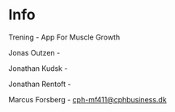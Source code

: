 # Info
Trening - App For Muscle Growth

Jonas Outzen -

Jonathan Kudsk -

Jonathan Rentoft -

Marcus Forsberg - cph-mf411@cphbusiness.dk
